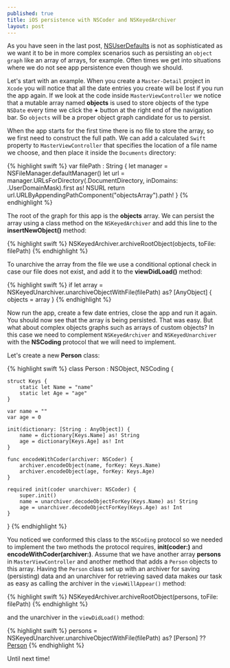 ```yaml
---
published: true
title: iOS persistence with NSCoder and NSKeyedArchiver
layout: post
---
```

As you have seen in the last post, [NSUserDefaults](http://mhorga.org/2015/08/20/ios-persistence-with-nsuserdefaults.html) is not as sophisticated as we want it to be in more complex scenarios such as persisting an `object graph` like an array of arrays, for example. Often times we get into situations where we do not see app persistence even though we should. 

Let's start with an example. When you create a `Master-Detail` project in `Xcode` you will notice that all the date entries you create will be lost if you run the app again. If we look at the code inside `MasterViewController` we notice that a mutable array named __objects__ is used to store objects of the type `NSDate` every time we click the __+__ button at the right end of the navigation bar. So `objects` will be a proper object graph candidate for us to persist.

When the app starts for the first time there is no file to store the array, so we first need to construct the full path. We can add a calculated `Swift` property to `MasterViewController` that specifies the location of a file name we choose, and then place it inside the `Documents` directory:

{% highlight swift %}
var filePath : String {
    let manager = NSFileManager.defaultManager()
    let url = manager.URLsForDirectory(.DocumentDirectory, inDomains: .UserDomainMask).first as! NSURL
    return url.URLByAppendingPathComponent("objectsArray").path!
}
{% endhighlight %}

The root of the graph for this app is the __objects__ array. We can persist the array using a class method on the `NSKeyedArchiver` and add this line to the __insertNewObject()__ method:

{% highlight swift %}
NSKeyedArchiver.archiveRootObject(objects, toFile: filePath)
{% endhighlight %}

To unarchive the array from the file we use a conditional optional check in case our file does not exist, and add it to the __viewDidLoad()__ method:

{% highlight swift %}
if let array = NSKeyedUnarchiver.unarchiveObjectWithFile(filePath) as? [AnyObject] {
    objects = array
}
{% endhighlight %}

Now run the app, create a few date entries, close the app and run it again. You should now see that the array is being persisted. That was easy. But what about complex objects graphs such as arrays of custom objects? In this case we need to complement `NSKeyedArchiver` and `NSKeyedUnarchiver` with the __NSCoding__ protocol that we will need to implement. 

Let's create a new __Person__ class:

{% highlight swift %}
class Person : NSObject, NSCoding {
 
    struct Keys {
        static let Name = "name"
        static let Age = "age"
    }
    
    var name = ""
    var age = 0
    
    init(dictionary: [String : AnyObject]) {
        name = dictionary[Keys.Name] as! String
        age = dictionary[Keys.Age] as! Int
    }
    
    func encodeWithCoder(archiver: NSCoder) {
        archiver.encodeObject(name, forKey: Keys.Name)
        archiver.encodeObject(age, forKey: Keys.Age)
    }

    required init(coder unarchiver: NSCoder) {
        super.init()
        name = unarchiver.decodeObjectForKey(Keys.Name) as! String
        age = unarchiver.decodeObjectForKey(Keys.Age) as! Int
    }
}
{% endhighlight %}

You noticed we conformed this class to the `NSCoding` protocol so we needed to implement the two methods the protocol requires, __init(coder:)__ and __encodeWithCoder(archiver:)__. Assume that we have another array __persons__ in `MasterViewController` and another method that adds a `Person` objects to this array. Having the `Person` class set up with an archiver for saving (persisting) data and an unarchiver for retrieving saved data makes our task as easy as calling the archiver in the `viewWillAppear()` method:

{% highlight swift %}
NSKeyedArchiver.archiveRootObject(persons, toFile: filePath)
{% endhighlight %}

and the unarchiver in the `viewDidLoad()` method:

{% highlight swift %}
persons = NSKeyedUnarchiver.unarchiveObjectWithFile(filePath) as? [Person] ?? [Person]()
{% endhighlight %}

Until next time!
